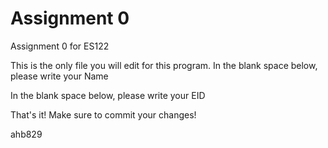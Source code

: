 # Assignment 0

Assignment 0 for ES122

This is the only file you will edit for this program. In the blank space below, please write your Name

In the blank space below, please write your EID

That's it! Make sure to commit your changes!

ahb829
